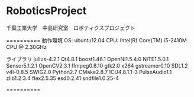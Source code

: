 RoboticsProject
==========

千葉工業大学　中島研究室　ロボティクスプロジェクト

==========
動作環境
OS: ubuntu12.04
CPU: Intel(R) Core(TM) i5-2410M CPU @ 2.30GHz

ライブラリ
julius-4.2.1
Qt4.8.1
boost1.46.1
OpenNI1.5.4.0
NiTE1.5.0.1
Sensor5.1.2.1
OpenCV2.3.1
ffmpeg0.8.10
gtk2.0
x264
gstreamer0.10
SDL1.2
v4l-0.8.5
SWIG2.0
Python2.7
CMake2.8.7
ICU4.8.1.1-3
PulseAudio1.1
zlib1.2.3.4
flex2.5.35
esd0.2.41
sndfile1.0.25-4

==========

